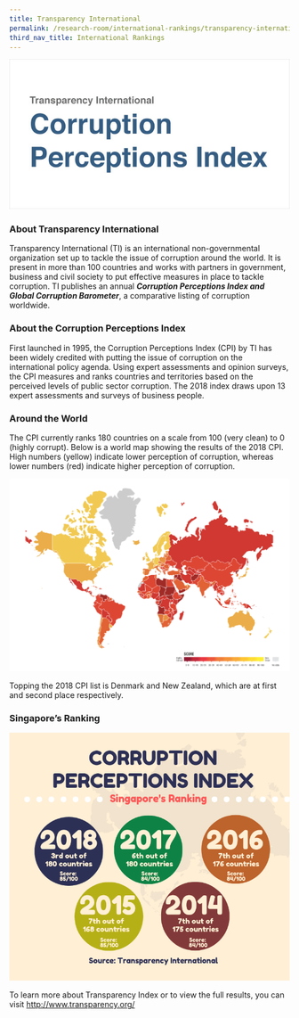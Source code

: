 ```yaml
---
title: Transparency International
permalink: /research-room/international-rankings/transparency-international/
third_nav_title: International Rankings
---
```


<img src="/images/research-rm_transparency-intl.jpg" alt="transparency international">

### **About Transparency International**

Transparency International (TI) is an international non-governmental organization set up to tackle the issue of corruption around the world. It is present in more than 100 countries and works with partners in government, business and civil society to put effective measures in place to tackle corruption. TI publishes an annual ***Corruption Perceptions Index and Global Corruption Barometer***, a comparative listing of corruption worldwide.

### **About the Corruption Perceptions Index**

First launched in 1995, the Corruption Perceptions Index (CPI) by TI has been widely credited with putting the issue of corruption on the international policy agenda. Using expert assessments and opinion surveys, the CPI measures and ranks countries and territories based on the perceived levels of public sector corruption. The 2018 index draws upon 13 expert assessments and surveys of business people.

### **Around the World**

The CPI currently ranks 180 countries on a scale from 100 (very clean) to 0 (highly corrupt). Below is a world map showing the results of the 2018 CPI. High numbers (yellow) indicate lower perception of corruption, whereas lower numbers (red) indicate higher perception of corruption.

<img src="/images/research-rm_cpi-2018.png" alt="cpi 2018">

Topping the 2018 CPI list is Denmark and New Zealand, which are at first and second place respectively.

### **Singapore’s Ranking**

<img src="/images/research-rm_ti-cpib2018.png" alt="cpi">

To learn more about Transparency Index or to view the full results, you can visit <a href="http://www.transparency.org/" target="_blank">http://www.transparency.org/</a>


